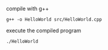 compile with g++
```
g++ -o HelloWorld src/HelloWorld.cpp
```

execute the compiled program
```
./HelloWorld
```
